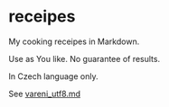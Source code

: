 # receipes
My cooking receipes in Markdown.

Use as You like. No guarantee of results.

In Czech language only.

See [vareni_utf8.md](vareni_utf8.md)
